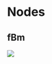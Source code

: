 # Nodes

## fBm
![](https://raw.githubusercontent.com/dydokamil/godot-shader-nodes/master/img/fbm.gif)
